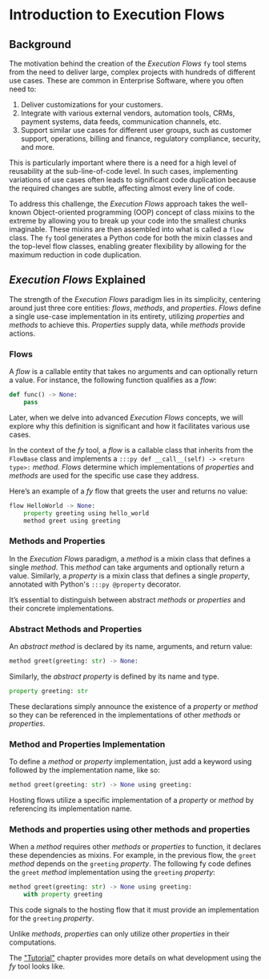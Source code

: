 # Introduction to Execution Flows

## Background

The motivation behind the creation of the _Execution Flows_ `fy` tool stems from the need to deliver large, complex projects with hundreds of different use cases. These are common in Enterprise Software, where you often need to:

1. Deliver customizations for your customers.
2. Integrate with various external vendors, automation tools, CRMs, payment systems, data feeds, communication channels, etc.
3. Support similar use cases for different user groups, such as customer support, operations, billing and finance, regulatory compliance, security, and more.

This is particularly important where there is a need for a high level of reusability at the sub-line-of-code level. In such cases, implementing variations of use cases often leads to significant code duplication because the required changes are subtle, affecting almost every line of code.

To address this challenge, the _Execution Flows_ approach takes the well-known Object-oriented programming (OOP) concept of class mixins to the extreme by allowing you to break up your code into the smallest chunks imaginable. These mixins are then assembled into what is called a `flow` class. The `fy` tool generates a Python code for both the mixin classes and the top-level flow classes, enabling greater flexibility by allowing for the maximum reduction in code duplication.

## _Execution Flows_ Explained

The strength of the _Execution Flows_ paradigm lies in its simplicity, centering around just three core entities: _flows_, _methods_, and _properties_. _Flows_ define a single use-case implementation in its entirety, utilizing _properties_ and _methods_ to achieve this. _Properties_ supply data, while _methods_ provide actions.

### Flows

A _flow_ is a callable entity that takes no arguments and can optionally return a value. For instance, the following function qualifies as a _flow_:

```py
def func() -> None:
    pass
```

Later, when we delve into advanced _Execution Flows_ concepts, we will explore why this definition is significant and how it facilitates various use cases.

In the context of the _fy_ tool, a _flow_ is a callable class that inherits from the `FlowBase` class and implements a `:::py def __call__(self) -> <return type>:` _method_. _Flows_ determine which implementations of _properties_ and _methods_ are used for the specific use case they address.

Here’s an example of a _fy_ flow that greets the user and returns no value:
```py
flow HelloWorld -> None:
    property greeting using hello_world
    method greet using greeting
```
### Methods and Properties

In the _Execution Flows_ paradigm, a _method_ is a mixin class that defines a single _method_. This _method_ can take arguments and optionally return a value. Similarly, a _property_ is a mixin class that defines a single _property_, annotated with Python's `:::py @property` decorator.

It’s essential to distinguish between abstract _methods_ or _properties_ and their concrete implementations.

### Abstract Methods and Properties

An _abstract method_ is declared by its name, arguments, and return value:

```py
method greet(greeting: str) -> None:
```
Similarly, the _abstract property_ is defined by its name and type.

```py
property greeting: str
```
These declarations simply announce the existence of a _property_ or _method_ so they can be referenced in the implementations of other _methods_ or _properties_.

### Method and Properties Implementation

To define a _method_ or _property_ implementation, just add a keyword using followed by the implementation name, like so:

```py
method greet(greeting: str) -> None using greeting:
```

Hosting flows utilize a specific implementation of a _property_ or _method_ by referencing its implementation name.

### Methods and properties using other methods and properties

When a _method_ requires other _methods_ or _properties_ to function, it declares these dependencies as mixins. For example, in the previous flow, the `greet` _method_ depends on the `greeting` _property_. The following fy code defines the `greet` _method_ implementation using the `greeting` _property_:

```py
method greet(greeting: str) -> None using greeting:
    with property greeting
```

This code signals to the hosting flow that it must provide an implementation for the `greeting` _property_.

Unlike _methods_, _properties_ can only utilize other _properties_ in their computations.

The ["Tutorial"](/tutorial/flow/flow) chapter provides more details on what development using the _fy_ tool looks like.
